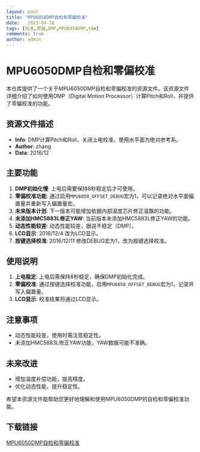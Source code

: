 ```yaml
---
layout: post
title: "MPU6050DMP自检和零偏校准"
date:   2023-04-28
tags: [校准,零偏,DMP,MPU6050DMP,YAW]
comments: true
author: admin
---
```

# MPU6050DMP自检和零偏校准

本仓库提供了一个关于MPU6050DMP自检和零偏校准的资源文件。该资源文件详细介绍了如何使用DMP（Digital Motion Processor）计算Pitch和Roll，并提供了零偏校准的功能。

## 资源文件描述

- **Info**: DMP计算Pitch和Roll，关闭上电校准，使用水平面为绝对参考系。
- **Author**: zhang
- **Data**: 2016/12

## 主要功能

1. **DMP初始化慢**: 上电后需要保持8秒稳定后才可使用。
2. **零偏校准功能**: 通过启用`MPU6050_OFFSET_DEBUG`宏为1，可以记录绝对水平面偏置量并重新写入偏置量宏。
3. **未来版本计划**: 下一版本可能增加依据内部温度芯片修正温飘的功能。
4. **未添加HMC5883L修正YAW**: 当前版本未添加HMC5883L修正YAW的功能。
5. **动态性能较差**: 动态性能较差，据说不稳定（DMP）。
6. **LCD显示**: 2016/12/4 改为LCD显示。
7. **按键选择校准**: 2016/12/11 修改DEBUG宏为1，改为按键选择校准。

## 使用说明

1. **上电稳定**: 上电后需保持8秒稳定，确保DMP初始化完成。
2. **零偏校准**: 通过按键选择校准功能，启用`MPU6050_OFFSET_DEBUG`宏为1，记录并写入偏置量。
3. **LCD显示**: 校准结果将通过LCD显示。

## 注意事项

- 动态性能较差，使用时需注意稳定性。
- 未添加HMC5883L修正YAW功能，YAW数据可能不准确。

## 未来改进

- 增加温度补偿功能，提高精度。
- 优化动态性能，提升稳定性。

希望本资源文件能帮助您更好地理解和使用MPU6050DMP的自检和零偏校准功能。

## 下载链接

[MPU6050DMP自检和零偏校准](https://pan.quark.cn/s/5e393150cc06)